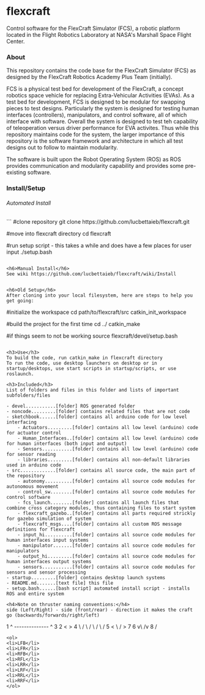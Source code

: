 flexcraft
=========

Control software for the FlexCraft Simulator (FCS), a robotic platform located in the Flight Robotics Laboratory at NASA's Marshall Space Flight Center.

<h3>About</h3>
This repository contains the code base for the FlexCraft Simulator (FCS) as designed by the FlexCraft Robotics Academy Plus Team (initially).

FCS is a physical test bed for development of the FlexCraft, a concept robotics space vehicle for replacing Extra-Vehicular Activities (EVAs). As a test bed for development, FCS is designed to be modular for swapping pieces to test designs. Particularly the system is designed for testing human interfaces (controllers), manipulators, and control software, all of which interface with software. Overall the system is designed to test teh capability of teleoperation versus driver performance for EVA activites. Thus while this repository maintains code for the system, the larger importance of this repository is the software framework and architecture in which all test designs out to follow to maintain modularity.

The software is built upon the Robot Operating System (ROS) as ROS provides communication and modularity capability and provides some pre-existing software.

<h3>Install/Setup</h3>
<h6>Automated Install</h6>
```
#clone repository
git clone https://github.com/lucbettaieb/flexcraft.git

#move into flexcraft directory
cd flexcraft

#run setup script - this takes a while and does have a few places for user input
./setup.bash
```

<h6>Manual Install</h6>
See wiki https://github.com/lucbettaieb/flexcraft/wiki/Install


<h6>Old Setup</h6>
After cloning into your local filesystem, here are steps to help you get going:
```
#initialize the workspace
cd path/to/flexcraft/src
catkin_init_workspace

#build the project for the first time
cd ../
catkin_make

#if things seem to not be working
source flexcraft/devel/setup.bash
```

<h3>Use</h3>
To build the code, run catkin_make in flexcraft directory
To run the code, use desktop launchers on desktop or in startup/desktops, use start scripts in startup/scripts, or use roslaunch.

<h3>Included</h3>
List of folders and files in this folder and lists of important subfolders/files

- devel...........[folder] ROS generated folder
- noncode.........[folder] contains related files that are not code
- sketchbook......[folder] contains all arduino code for low level interfacing
	- Actuators.........[folder] contains all low level (arduino) code for actuator control
	- Human_Interfaces..[folder] contains all low level (arduino) code for human interfaces (both input and output)
	- Sensors...........[folder] contains all low level (arduino) code for sensor reading
	- libraries.........[folder] contains all non-default libraries used in arduino code
- src.............[folder] contains all source code, the main part of the repository
	- autonomy..........[folder] contains all source code modules for autonomous movement
	- control_sw........[folder] contains all source code modules for control software
	- fcs_launch........[folder] contains all launch files that combine cross category modules, thus containing files to start system
	- flexcraft_gazebo..[folder] contains all parts required strickly for gazebo simulation of system
	- flexcraft_msgs....[folder] contains all custom ROS message definitions for flexcraft
	- input_hi..........[folder] contains all source code modules for human interfaces input systems
	- manipulator.......[folder] contains all source code modules for manipulators
	- output_hi.........[folder] contains all source code modules for human interfaces output systems
	- sensors...........[folder] contains all source code modules for sensors and sensor processing
- startup.........[folder] contains desktop launch systems
- README.md.......[text file] this file
- setup.bash......[bash script] automated install script - installs ROS and entire system

<h4>Note on thruster naming conventions:</h4>
side (Left/Right) - side (front/rear) - direction it makes the craft go (backwards/forwards/right/left)
```
 1 ^ -------------- ^ 3
 2  <              > 4
     \            /
      \          /
       \        /
        \      /
     5 < \    / > 7
       6 v\  /v 8
           \/
```
<ol>
<li>LFB</li>
<li>LFR</li>
<li>RFB</li>
<li>RFL</li>
<li>LRR</li>
<li>LRF</li>
<li>RRL</li>
<li>RRF</li>
</ol>
